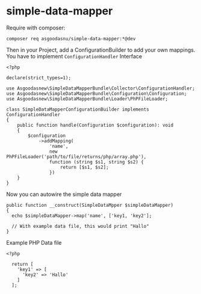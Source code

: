 # simple-data-mapper

Require with composer: 

`composer req asgoodasnu/simple-data-mapper:*@dev`


Then in your Project, add a ConfigurationBuilder to add your own mappings. 
You have to implement `ConfigurationHandler` Interface
````
<?php

declare(strict_types=1);

use Asgoodasnew\SimpleDataMapperBundle\Collector\ConfigurationHandler;
use Asgoodasnew\SimpleDataMapperBundle\Configuration\Configuration;
use Asgoodasnew\SimpleDataMapperBundle\Loader\PhPFileLoader;

class SimpleDataMapperConfigurationBuilder implements ConfigurationHandler
{
    public function handle(Configuration $configuration): void
    {
        $configuration
            ->addMapping(
                'name',
                new PhPFileLoader('path/to/file/returns/php/array.php'),
                function (string $s1, string $s2) {
                    return [$s1, $s2];
                })
    }
}
````

Now you can autowire the simple data mapper
```
public function __construct(SimpleDataMpper $simpleDataMapper)
{
  echo $simpleDataMapper->map('name', ['key1, 'key2'];

  // With example data file, this would print "Hallo"
}
```

Example PHP Data file
```
<?php

  return [
    'key1' => [
      'key2' => 'Hallo'
    ]
  ];
```